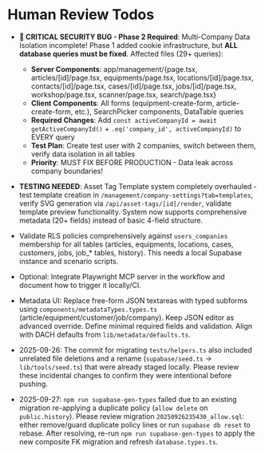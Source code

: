 # Human Review Todos

- **🚨 CRITICAL SECURITY BUG - Phase 2 Required**: Multi-Company Data Isolation incomplete! Phase 1 added cookie infrastructure, but **ALL database queries must be fixed**. Affected files (29+ queries):
  - **Server Components**: app/management/{page.tsx, articles/[id]/page.tsx, equipments/page.tsx, locations/[id]/page.tsx, contacts/[id]/page.tsx, cases/[id]/page.tsx, jobs/[id]/page.tsx, workshop/page.tsx, scanner/page.tsx, search/page.tsx}
  - **Client Components**: All forms (equipment-create-form, article-create-form, etc.), SearchPicker components, DataTable queries
  - **Required Changes**: Add `const activeCompanyId = await getActiveCompanyId()` + `.eq('company_id', activeCompanyId)` to EVERY query
  - **Test Plan**: Create test user with 2 companies, switch between them, verify data isolation in all tables
  - **Priority**: MUST FIX BEFORE PRODUCTION - Data leak across company boundaries!

- **TESTING NEEDED**: Asset Tag Template system completely overhauled - test template creation in `/management/company-settings?tab=templates`, verify SVG generation via `/api/asset-tags/[id]/render`, validate template preview functionality. System now supports comprehensive metadata (20+ fields) instead of basic 4-field structure.
- Validate RLS policies comprehensively against `users_companies` membership for all tables (articles, equipments, locations, cases, customers, jobs, job_* tables, history). This needs a local Supabase instance and scenario scripts.
- Optional: Integrate Playwright MCP server in the workflow and document how to trigger it locally/CI.
- Metadata UI: Replace free-form JSON textareas with typed subforms using `components/metadataTypes.types.ts` (article/equipment/customer/job/company). Keep JSON editor as advanced override. Define minimal required fields and validation. Align with DACH defaults from `lib/metadata/defaults.ts`.
- 2025-09-26: The commit for migrating `tests/helpers.ts` also included unrelated file deletions and a rename (`supabase/seed.ts` -> `lib/tools/seed.ts`) that were already staged locally. Please review these incidental changes to confirm they were intentional before pushing.
- 2025-09-27: `npm run supabase-gen-types` failed due to an existing migration re-applying a duplicate policy (`allow delete` on `public.history`). Please review migration `20250926235430_allow.sql`: either remove/guard duplicate policy lines or run `supabase db reset` to rebase. After resolving, re-run `npm run supabase-gen-types` to apply the new composite FK migration and refresh `database.types.ts`.
